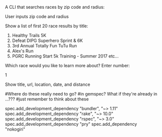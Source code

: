 A CLI that searches races by zip code and radius:

User inputs zip code and radius

Show a list of first 20 race results by title:

1. Healthy Trails 5K
2. Defeat DIPG Superhero Sprint & 6K
3. 3rd Annual Totally Fun TuTu Run
4. Alex's Run
5. PGRC Running Start 5k Training - Summer 2017
etc...

Which race would you like to learn more about? 
Enter number:

1

Show title, url, location, date, and distance


#Where do these really need to go?
#in gemspec? What if they're already in ...???
#just remember to think about these

spec.add_development_dependency "bundler", "~> 1.11"
spec.add_development_dependency "rake", "~> 10.0"
spec.add_development_dependency "rspec", "~> 3.0"
spec.add_development_dependency "pry"
spec.add_dependency "nokogiri"